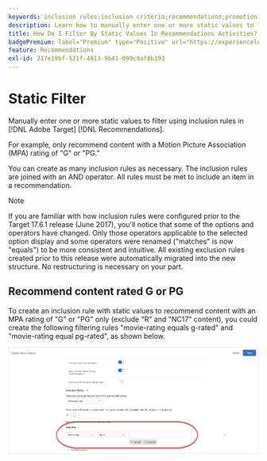 ```yaml
---
keywords: inclusion rules;inclusion criteria;recommendations;promotion;promotions;dynamic filtering;static;static filter
description: Learn how to manually enter one or more static values to filter using inclusion rules in Adobe [!DNL Target] Recommendations.
title: How Do I Filter By Static Values In Recommendations Activities?
badgePremium: label="Premium" type="Positive" url="https://experienceleague.adobe.com/docs/target/using/introduction/intro.html?lang=en#premium newtab=true" tooltip="See what's included in Target Premium."
feature: Recommendations
exl-id: 217e19bf-521f-4913-9b41-099c9af8b393
---
```

# Static Filter

Manually enter one or more static values to filter using inclusion rules in [!DNL Adobe Target] [!DNL Recommendations].

For example, only recommend content with a Motion Picture Association (MPA) rating of "G" or "PG."

You can create as many inclusion rules as necessary. The inclusion rules are joined with an AND operator. All rules must be met to include an item in a recommendation.

>[!NOTE]
>
>If you are familiar with how inclusion rules were configured prior to the Target 17.6.1 release (June 2017), you'll notice that some of the options and operators have changed. Only those operators applicable to the selected option display and some operators were renamed ("matches" is now "equals") to be more consistent and intuitive. All existing exclusion rules created prior to this release were automatically migrated into the new structure. No restructuring is necessary on your part.

## Recommend content rated G or PG

To create an inclusion rule with static values to recommend content with an MPA rating of "G" or "PG" only (exclude "R" and "NC17" content), you could create the following filtering rules "movie-rating equals g-rated" and "movie-rating equal pg-rated", as shown below.

![movie-rating example](/help/main/c-recommendations/c-algorithms/assets/movies.png)
